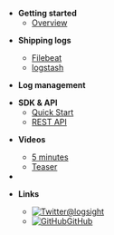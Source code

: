 <!-- docs/_sidebar.md -->


- **Getting started**
    - [Overview](/)

[comment]: <> (    - [Use cases]&#40;/file1.md&#41;)
  
- **Shipping logs**
    - [Filebeat](/shipping_logs/filebeats.md)
    - [logstash](/shipping_logs/logstash.md)

- **Log management**

[comment]: <> (    - [Incidents]&#40;/log_management/incidents.md&#41;)

[comment]: <> (    - [Log Quality]&#40;/log_management/log_quality.md&#41;)

[comment]: <> (    - [Log Compare]&#40;/log_management/log_compare.md&#41;)
  
- **SDK & API**
    - [Quick Start](/sdk_api/quick_start.md)
    - [REST API](/sdk_api/rest_api.md)
    
[comment]: <> (- **Alerting**)

[comment]: <> (    - [Email]&#40;/alerting/email.md&#41;)

[comment]: <> (    - [PagerDuty]&#40;/alerting/pager_duty.md&#41;)

[comment]: <> (    - [Prometheus]&#40;/alerting/prometheus.md&#41;)

[comment]: <> (- **Admin**)

[comment]: <> (    - [Accounts]&#40;/admin/accounts.md&#41;)

[comment]: <> (    - [Authentication Tokens]&#40;/admin/auth_tokens.md&#41;)

- **Videos**
    - [5 minutes](/videos/5_minutes.md)
    - [Teaser](/videos/teaser.md)

- 
- **Links**
    - [![Twitter](/assets/img/twitter.svg)@logsight](http://twitter.com/logsight)
    - [![GitHub](/assets/img/github.svg)GitHub](https://github.com/aiops)
